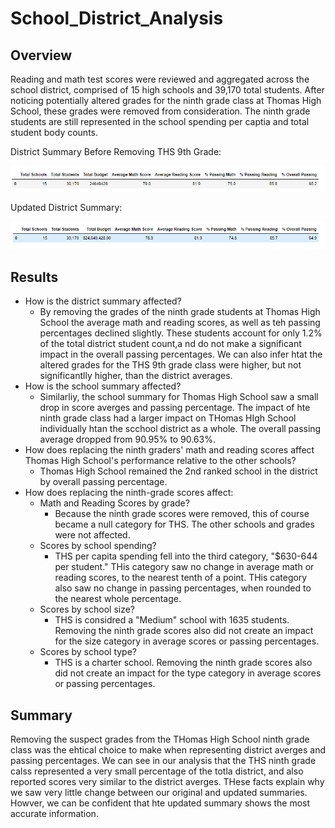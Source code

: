 # School_District_Analysis

## Overview

Reading and math test scores were reviewed and aggregated across the school district, comprised of 15 high schools and 39,170 total students. After noticing potentially altered grades for the ninth grade class at Thomas High School, these grades were removed from consideration. The ninth grade students are still represented in the school spending per captia and total student body counts.

  District Summary Before Removing THS 9th Grade:
  
  ![Original_District_Summary](https://github.com/hkoivisto/School_District_Analysis/blob/master/Resources/Original_District_Summary.png)
  
  Updated District Summary:
  
  ![Updated_District_Summary](https://github.com/hkoivisto/School_District_Analysis/blob/master/Resources/Updated_District_Summary.png)
  

## Results
  - How is the district summary affected?
     - By removing the grades of the ninth grade students at Thomas High School the average math and reading scores, as well as teh passing percentages declined slightly. These students account for only 1.2% of the total district student count,a nd do not make a significant impact in the overall passing percentages. We can also infer htat the altered grades for the THS 9th grade class were higher, but not significantlly higher, than the district averages.
  - How is the school summary affected?
     - Similarliy, the school summary for Thomas High School saw a small drop in score averges and passing percentage. The impact of hte ninth grade class had a larger impact on THomas HIgh School individually htan the scchool district as a whole. The overall passing average dropped from 90.95% to 90.63%.
  - How does replacing the ninth graders' math and reading scores affect Thomas High School's performance relative to the other schools?
     - Thomas High School remained the 2nd ranked school in the district by overall passing percentage.
  - How does replacing the ninth-grade scores affect:
    - Math and Reading Scores by grade?
       - Because the ninth grade scores were removed, this of course became a null category for THS. The other schools and grades were not affected.
    - Scores by school spending?
       - THS per capita spending fell into the third category, "$630-644 per student." THis category saw no change in average math or reading scores, to the nearest tenth of a point. THis category also saw no change in passing percentages, when rounded to the nearest whole percentage.
    - Scores by school size?
       - THS is considred a "Medium" school with 1635 students. Removing the ninth grade scores also did not create an impact for the size category in average scores or passing percentages.
    - Scores by school type?
       - THS is a charter school. Removing the ninth grade scores also did not create an impact for the type category in average scores or passing percentages.
 
## Summary

Removing the suspect grades from the THomas High School ninth grade class was the ehtical choice to make when representing district averges and passing percentages. We can see in our analysis that the THS ninth grade calss represented a very small percentage of the totla district, and also reported scores very similar to the district averges. THese facts explain why we saw very little change between our original and updated summaries. Howver, we can be confident that hte updated summary shows the most accurate information.

